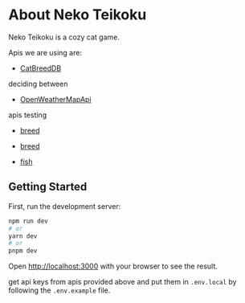 # About Neko Teikoku
Neko Teikoku is a cozy cat game.

Apis we are using are:
* [CatBreedDB](https://rapidapi.com/encurate/api/catbreeddb/)

deciding between
* [OpenWeatherMapApi](https://openweathermap.org/api)

apis testing
* [breed](https://rapidapi.com/myapos--FqlEzvrlv/api/cat-breeds/)
* [breed](https://rapidapi.com/apininjas/api/cats-by-api-ninjas/)


* [fish](https://www.fishwatch.gov/developers)

## Getting Started

First, run the development server:

```bash
npm run dev
# or
yarn dev
# or
pnpm dev
```

Open [http://localhost:3000](http://localhost:3000) with your browser to see the result.

get api keys from apis provided above and put them in `.env.local` by following the `.env.example` file. 